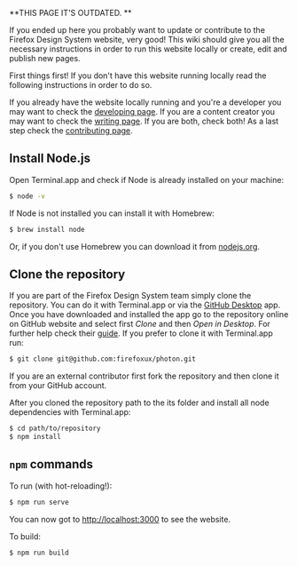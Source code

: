 **THIS PAGE IT'S OUTDATED. **

If you ended up here you probably want to update or contribute to the Firefox Design System website, very good! This wiki should give you all the necessary instructions in order to run this website locally or create, edit and publish new pages.

First things first! If you don't have this website running locally read the following instructions in order to do so.

If you already have the website locally running and you're a developer you may want to check the [developing page](https://github.com/firefoxux/photon/wiki/Developing). If you are a content creator you may want to check the [writing page](https://github.com/firefoxux/photon/wiki/Writing). If you are both, check both! As a last step check the [contributing page](https://github.com/firefoxux/photon/wiki/Contributing).

## Install Node.js

Open Terminal.app and check if Node is already installed on your machine:

```bash
$ node -v
```

If Node is not installed you can install it with Homebrew:

```bash
$ brew install node
```

Or, if you don't use Homebrew you can download it from [nodejs.org](http://nodejs.org/download/).

## Clone the repository

If you are part of the Firefox Design System team simply clone the repository. You can do it with Terminal.app or via the [GitHub Desktop](https://desktop.github.com/) app. Once you have downloaded and installed the app go to the repository online on GitHub website and select first _Clone_ and then _Open in Desktop_. For further help check their [guide](https://help.github.com/desktop/guides/contributing/cloning-a-repository-from-github-to-github-desktop/). If you prefer to clone it with Terminal.app run:

```bash
$ git clone git@github.com:firefoxux/photon.git
```

If you are an external contributor first fork the repository and then clone it from your GitHub account.

After you cloned the repository path to the its folder and install all node dependencies with Terminal.app:

```bash
$ cd path/to/repository
$ npm install
```

## `npm` commands

To run (with hot-reloading!):

```bash
$ npm run serve
```

You can now got to [http://localhost:3000](http://localhost:3000) to see the website.

To build:

```bash
$ npm run build
```


